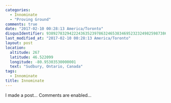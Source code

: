 ```yaml
---
categories:
  - Innominate
  - "Proving Ground"
comments: true
date: "2017-02-10 00:28:13 America/Toronto"
disqusIdentifier: 9389278329422243635239786324653834695232324982598738639856322354423743235465789579577276279723983968
last_modified_at: "2017-02-10 00:28:13 America/Toronto"
layout: post
location:
  altitude: 267
  latitude: 46.522099
  longitude: -80.95303530000001
  text: "Sudbury, Ontario, Canada"
tags:
  - Innominate
title: Innominate
---
```


<p>
  I made a post&hellip; Comments are enabled&hellip;
</p>
<!-- excerptBreak -->
